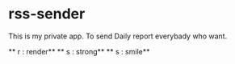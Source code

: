 # rss-sender

This is my private app.
To send Daily report everybady who want.

** r : render**
** s : strong**
** s : smile**

